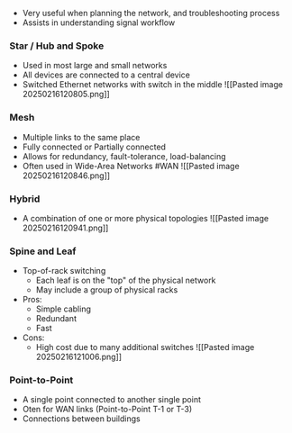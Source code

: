 - Very useful when planning the network, and troubleshooting process
- Assists in understanding signal workflow

### Star / Hub and Spoke
- Used in most large and small networks
- All devices are connected to a central device
- Switched Ethernet networks with switch in the middle
![[Pasted image 20250216120805.png]]


### Mesh
- Multiple links to the same place
- Fully connected or Partially connected
- Allows for redundancy, fault-tolerance, load-balancing
- Often used in Wide-Area Networks #WAN
![[Pasted image 20250216120846.png]]

### Hybrid
- A combination of one or more physical topologies
![[Pasted image 20250216120941.png]]

### Spine and Leaf
- Top-of-rack switching
	- Each leaf is on the "top" of the physical network
	- May include a group of physical racks 
- Pros:
	-  Simple cabling
	- Redundant
	- Fast
- Cons:
	- High cost due to many additional switches
![[Pasted image 20250216121006.png]]

### Point-to-Point
- A single point connected to another single point
- Oten for WAN links (Point-to-Point T-1 or T-3)
- Connections between buildings